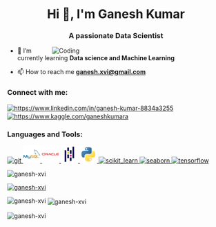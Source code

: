 <h1 align="center">Hi 👋, I'm Ganesh Kumar</h1>
<h3 align="center">A passionate Data Scientist</h3>



<img align="right" alt="Coding" width="400" src = "https://mir-s3-cdn-cf.behance.net/project_modules/hd/699e4762225981.5a89af14d87a9.gif">

- 🌱 I’m currently learning **Data science and Machine Learning**

- 📫 How to reach me **ganesh.xvi@gmail.com**

<h3 align="left">Connect with me:</h3>
<p align="left">
<a href="https://linkedin.com/in/https://www.linkedin.com/in/ganesh-kumar-8834a3255" target="blank"><img align="center" src="https://raw.githubusercontent.com/rahuldkjain/github-profile-readme-generator/master/src/images/icons/Social/linked-in-alt.svg" alt="https://www.linkedin.com/in/ganesh-kumar-8834a3255" height="30" width="40" /></a>
<a href="https://kaggle.com/https://www.kaggle.com/ganeshkumara" target="blank"><img align="center" src="https://raw.githubusercontent.com/rahuldkjain/github-profile-readme-generator/master/src/images/icons/Social/kaggle.svg" alt="https://www.kaggle.com/ganeshkumara" height="30" width="40" /></a>
</p>

<h3 align="left">Languages and Tools:</h3>
<p align="left"> <a href="https://git-scm.com/" target="_blank" rel="noreferrer"> <img src="https://www.vectorlogo.zone/logos/git-scm/git-scm-icon.svg" alt="git" width="40" height="40"/> </a> <a href="https://www.mysql.com/" target="_blank" rel="noreferrer"> <img src="https://raw.githubusercontent.com/devicons/devicon/master/icons/mysql/mysql-original-wordmark.svg" alt="mysql" width="40" height="40"/> </a> <a href="https://www.oracle.com/" target="_blank" rel="noreferrer"> <img src="https://raw.githubusercontent.com/devicons/devicon/master/icons/oracle/oracle-original.svg" alt="oracle" width="40" height="40"/> </a> <a href="https://pandas.pydata.org/" target="_blank" rel="noreferrer"> <img src="https://raw.githubusercontent.com/devicons/devicon/2ae2a900d2f041da66e950e4d48052658d850630/icons/pandas/pandas-original.svg" alt="pandas" width="40" height="40"/> </a> <a href="https://www.python.org" target="_blank" rel="noreferrer"> <img src="https://raw.githubusercontent.com/devicons/devicon/master/icons/python/python-original.svg" alt="python" width="40" height="40"/> </a> <a href="https://scikit-learn.org/" target="_blank" rel="noreferrer"> <img src="https://upload.wikimedia.org/wikipedia/commons/0/05/Scikit_learn_logo_small.svg" alt="scikit_learn" width="40" height="40"/> </a> <a href="https://seaborn.pydata.org/" target="_blank" rel="noreferrer"> <img src="https://seaborn.pydata.org/_images/logo-mark-lightbg.svg" alt="seaborn" width="40" height="40"/> </a> <a href="https://www.tensorflow.org" target="_blank" rel="noreferrer"> <img src="https://www.vectorlogo.zone/logos/tensorflow/tensorflow-icon.svg" alt="tensorflow" width="40" height="40"/> </a> </p>

<p align="left"> <img src="https://komarev.com/ghpvc/?username=ganesh-xvi&label=Profile%20views&color=0e75b6&style=flat" alt="ganesh-xvi" /> </p>

<p align="left"> <a href="https://github.com/ryo-ma/github-profile-trophy"><img src="https://github-profile-trophy.vercel.app/?username=ganesh-xvi" alt="ganesh-xvi" /></a> </p>


<p><img align="left" src="https://github-readme-stats.vercel.app/api/top-langs?username=ganesh-xvi&show_icons=true&locale=en&layout=compact" alt="ganesh-xvi" /></p>

<p>&nbsp;<img align="center" src="https://github-readme-stats.vercel.app/api?username=ganesh-xvi&show_icons=true&locale=en" alt="ganesh-xvi" /></p>

<p><img align="center" src="https://github-readme-streak-stats.herokuapp.com/?user=ganesh-xvi&" alt="ganesh-xvi" /></p>
